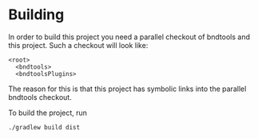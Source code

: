 # Building

In order to build this project you need a parallel checkout of bndtools and
this project. Such a checkout will look like:

```
<root>
  <bndtools>
  <bndtoolsPlugins>
```

The reason for this is that this project has symbolic links into the parallel
bndtools checkout.

To build the project, run

```
./gradlew build dist
```

